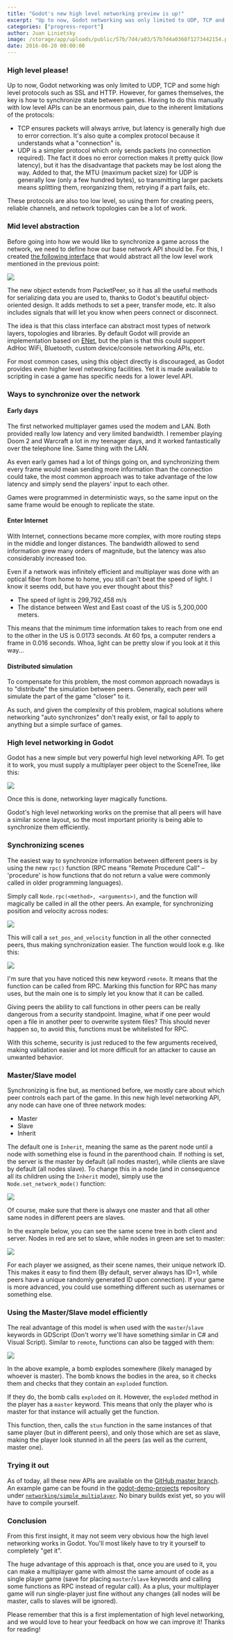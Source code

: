 ```yaml
---
title: "Godot's new high level networking preview is up!"
excerpt: "Up to now, Godot networking was only limited to UDP, TCP and some high level protocols such as SSL and HTTP. However, for games themselves, the key is how to synchronize state between games. Having to do this manually with low level APIs can be an enormous pain, due to the inherent limitations of the protocols..."
categories: ["progress-report"]
author: Juan Linietsky
image: /storage/app/uploads/public/57b/7d4/a03/57b7d4a0368f1273442154.png
date: 2016-08-20 00:00:00
---
```


### High level please!

Up to now, Godot networking was only limited to UDP, TCP and some high level protocols such as SSL and HTTP.
However, for games themselves, the key is how to synchronize state between games. Having to do this manually with low level APIs can be an enormous pain, due to the inherent limitations of the protocols:

* TCP ensures packets will always arrive, but latency is generally high due to error correction. It's also quite a complex protocol because it understands what a "connection" is.
* UDP is a simpler protocol which only sends packets (no connection required). The fact it does no error correction makes it pretty quick (low latency), but it has the disadvantage that packets may be lost along the way. Added to that, the MTU (maximum packet size) for UDP is generally low (only a few hundred bytes), so transmitting larger packets means splitting them, reorganizing them, retrying if a part fails, etc.


These protocols are also too low level, so using them for creating peers, reliable channels, and network topologies can be a lot of work.

### Mid level abstraction

Before going into how we would like to synchronize a game across the network, we need to define how our base network API should be. For this, I created [the following interface](https://github.com/godotengine/godot/blob/master/core/io/networked_multiplayer_peer.h) that would abstract all the low level work mentioned in the previous point:

![](/storage/app/media/nmpeer/nmpeer.png)

The new object extends from PacketPeer, so it has all the useful methods for serializing data you are used to, thanks to Godot's beautiful object-oriented design. It adds methods to set a peer, transfer mode, etc. It also includes signals that will let you know when peers connect or disconnect.

The idea is that this class interface can abstract most types of network layers, topologies and libraries. By default Godot will provide an implementation based on [ENet](http://enet.bespin.org), but the plan is that this could support AdHoc WiFi, Bluetooth, custom device/console networking APIs, etc.

For most common cases, using this object directly is discouraged, as Godot provides even higher level networking facilities. Yet it is made available to scripting in case a game has specific needs for a lower level API.

### Ways to synchronize over the network

#### Early days

The first networked multiplayer games used the modem and LAN. Both provided really low latency and very limited bandwidth. I remember playing Doom 2 and Warcraft a lot in my teenager days, and it worked fantastically over the telephone line. Same thing with the LAN.

As even early games had a lot of things going on, and synchronizing them every frame would mean sending more information than the connection could take, the most common approach was to take advantage of the low latency and simply send the players' input to each other.

Games were programmed in deterministic ways, so the same input on the same frame would be enough to replicate the state.

#### Enter Internet

With Internet, connections became more complex, with more routing steps in the middle and longer distances. The bandwidth allowed to send information grew many orders of magnitude, but the latency was also considerably increased too.

Even if a network was infinitely efficient and multiplayer was done with an optical fiber from home to home, you still can't beat the speed of light. I know it seems odd, but have you ever thought about this?

* The speed of light is 299,792,458 m/s
* The distance between West and East coast of the US is 5,200,000 meters.

This means that the minimum time information takes to reach from one end to the other in the US is 0.0173 seconds. At 60 fps, a computer renders a frame in 0.016 seconds. Whoa, light can be pretty slow if you look at it this way...

#### Distributed simulation

To compensate for this problem, the most common approach nowadays is to "distribute" the simulation between peers. Generally, each peer will simulate the part of the game "closer" to it. 

As such, and given the complexity of this problem, magical solutions where networking "auto synchronizes" don't really exist, or fail to apply to anything but a simple surface of games.

### High level networking in Godot

Godot has a new simple but very powerful high level networking API. To get it to work, you must supply a multiplayer peer object to the SceneTree, like this:

![](/storage/app/media/nmpeer/nmapi.png)

Once this is done, networking layer magically functions.

Godot's high level networking works on the premise that all peers will have a similar scene layout, so the most important priority is being able to synchronize them efficiently.

### Synchronizing scenes

The easiest way to synchronize information between different peers is by using the new `rpc()` function (RPC means "Remote Procedure Call" – 'procedure' is how functions that do not return a value were commonly called in older programming languages).

Simply call `Node.rpc(<method>, <arguments>)`, and the function will magically be called in all the other peers. An example, for synchronizing position and velocity across nodes:

![](/storage/app/media/nmpeer/nmrpc.png)

This will call a `set_pos_and_velocity` function in all the other connected peers, thus making synchronization easier. The function would look e.g. like this:

![](/storage/app/media/nmpeer/nmrpc2.png)

I'm sure that you have noticed this new keyword `remote`. It means that the function can be called from RPC. 
Marking this function for RPC has many uses, but the main one is to simply let you know that it can be called.

Giving peers the ability to call functions in other peers can be really dangerous from a security standpoint. Imagine, what if one peer would open a file in another peer to overwrite system files? This should never happen so, to avoid this, functions must be whitelisted for RPC.

With this scheme, security is just reduced to the few arguments received, making validation easier and lot more difficult for an attacker to cause an unwanted behavior.

### Master/Slave model

Synchronizing is fine but, as mentioned before, we mostly care about which peer controls each part of the game.
In this new high level networking API, any node can have one of three network modes:

* Master
* Slave
* Inherit

The default one is `Inherit`, meaning the same as the parent node until a node with something else is found in the parenthood chain. If nothing is set, the server is the master by default (all nodes master), while clients are slave by default (all nodes slave). To change this in a node (and in consequence all its children using the `Inherit` mode), simply use the `Node.set_network_mode()` function:

![](/storage/app/media/nmpeer/nmmode.png)

Of course, make sure that there is always one master and that all other same nodes in different peers are slaves.

In the example below, you can see the same scene tree in both client and server. Nodes in red are set to slave, while nodes in green are set to master:

![](/storage/app/media/nmpeer/nmms.png)

For each player we assigned, as their scene names, their unique network ID. This makes it easy to find them (By default, server always has ID=1, while peers have a unique randomly generated ID upon connection). If your game is more advanced, you could use something different such as usernames or something else.

### Using the Master/Slave model efficiently

The real advantage of this model is when used with the `master`/`slave` keywords in GDScript (Don't worry we'll have something similar in C# and Visual Script). Similar to `remote`, functions can also be tagged with them:

![](/storage/app/media/nmpeer/nmmasterslave.png)

In the above example, a bomb explodes somewhere (likely managed by whoever is master). The bomb knows the bodies in the area, so it checks them and checks that they contain an `exploded` function.

If they do, the bomb calls `exploded` on it. However, the `exploded` method in the player has a `master` keyword.
This means that only the player who is master for that instance will actually get the function.

This function, then, calls the `stun` function in the same instances of that same player (but in different peers), and only those which are set as slave, making the player look stunned in all the peers (as well as the current, master one).

### Trying it out

As of today, all these new APIs are available on the [GitHub master branch](github.com/godotengine/godot). An example game can be found in the [godot-demo-projects](https://github.com/godotengine/godot-demo-projects) repository under [`networking/simple_multiplayer`](https://github.com/godotengine/godot-demo-projects/tree/master/networking/simple_multiplayer). No binary builds exist yet, so you will have to compile yourself.

### Conclusion

From this first insight, it may not seem very obvious how the high level networking works in Godot. You'll most likely have to try it yourself to completely "get it". 

The huge advantage of this approach is that, once you are used to it, you can make a multiplayer game with almost the same amount of code as a single player game (save for placing `master`/`slave` keywords and calling some functions as RPC instead of regular call). As a plus, your multiplayer game will run single-player just fine without any changes (all nodes will be master, calls to slaves will be ignored).

Please remember that this is a first implementation of high level networking, and we would love to hear your feedback on how we can improve it! Thanks for reading!